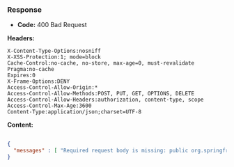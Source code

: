 ### Response

* **Code:** 400 Bad Request

**Headers:**

`X-Content-Type-Options:nosniff`  
`X-XSS-Protection:1; mode=block`  
`Cache-Control:no-cache, no-store, max-age=0, must-revalidate`  
`Pragma:no-cache`  
`Expires:0`  
`X-Frame-Options:DENY`  
`Access-Control-Allow-Origin:*`  
`Access-Control-Allow-Methods:POST, PUT, GET, OPTIONS, DELETE`  
`Access-Control-Allow-Headers:authorization, content-type, scope`  
`Access-Control-Max-Age:3600`  
`Content-Type:application/json;charset=UTF-8`  

**Content:**

```json
    
{
  "messages" : [ "Required request body is missing: public org.springframework.http.ResponseEntity<org.springframework.hateoas.EntityModel<fr.cnes.regards.framework.modules.plugins.domain.PluginConfiguration>> fr.cnes.regards.framework.modules.plugins.rest.PluginController.savePluginConfiguration(fr.cnes.regards.framework.modules.plugins.domain.PluginConfiguration) throws fr.cnes.regards.framework.module.rest.exception.ModuleException" ]
}
```
